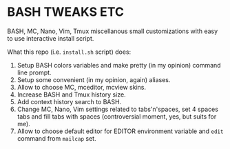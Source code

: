 # BASH TWEAKS ETC

BASH, MC, Nano, Vim, Tmux miscellanous small customizations with easy to use interactive install script.

What this repo (i.e. `install.sh` script) does:
1. Setup BASH colors variables and make pretty (in my opinion) command line prompt.
2. Setup some convenient (in my opinion, again) aliases.
3. Allow to choose MC, mceditor, mcview skins.
4. Increase BASH and Tmux history size.
5. Add context history search to BASH.
6. Change MC, Nano, Vim settings related to tabs'n'spaces, set 4 spaces tabs and fill tabs with spaces (controversial moment, yes, but suits for me).
7. Allow to choose default editor for EDITOR environment variable and `edit` command from `mailcap` set.
